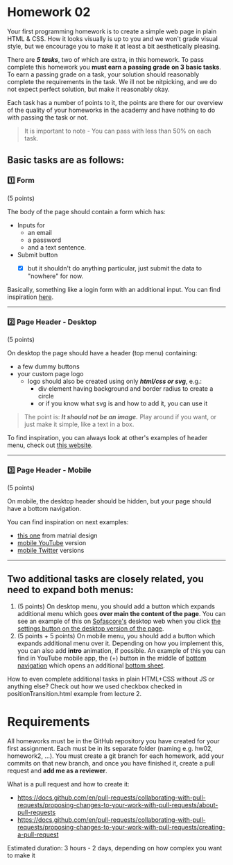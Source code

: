 # Homework 02

Your first programming homework is to create a simple web page in plain HTML & CSS. 
How it looks visually is up to you and we won't grade visual style, but we encourage you to make it at least a bit aesthetically pleasing.

There are ***5 tasks***, two of which are extra, in this homework. 
To pass complete this homework you **must earn a passing grade on 3 basic tasks**. 
To earn a passing grade on a task, your solution should reasonably complete the requirements in the task. We ill not be nitpicking, and we do not expect perfect solution, but make it reasonably okay.

Each task has a number of points to it, the points are there for our overview of the quality of your homeworks in the academy and have nothing to do with passing the task or not. 


> It is important to note - You can pass with less than 50% on each task.

## Basic tasks are as follows:


### :one: Form
(5 points)

The body of the page should contain a form which has: 
  * Inputs for
    * an email
    * a password 
    * and a text sentence. 
  * Submit button
    - [x] but it shouldn't do anything particular, just submit the data to "nowhere" for now.


Basically, something like a login form with an additional input. You can find inspiration [here](Facebook_login.png). 

---

### :two: Page Header - Desktop
(5 points) 

On desktop the page should have a header (top menu) containing:
  * a few dummy buttons
  * your custom page logo
    * logo should also be created using only ***html/css or svg***, e.g.:
      * div element having background and border radius to create a circle
      * or if you know what svg is and how to add it, you can use it 

> The point is: ***It should not be an image.*** Play around if you want, or just make it simple, like a text in a box. 

To find inspiration, you can always look at other's examples of header menu, check out [this website](https://elementor.com/blog/website-header-design/).

---

### :three: Page Header - Mobile
(5 points) 

On mobile, the desktop header should be hidden, but your page should have a bottom navigation.


You can find inspiration on next examples:
* [this one](https://m2.material.io/components/bottom-navigation) from matrial design
* [mobile YouTube](https://www.youtube.com) version
* [mobile Twitter](https://twitter.com/home) versions

---


## Two additional tasks are closely related, you need to expand both menus:

1. (5 points) On desktop menu, you should add a button which expands additional menu which goes **over main the content of the page**. You can see an example of this on [Sofascore's](https://www.sofascore.com/) desktop web when you click [the settings button on the desktop version of the page](Sofascore_settings.png).
2. (5 points + 5 points) On mobile menu, you should add a button which expands additional menu over it. Depending on how you implement this, you can also add **intro** animation, if possible. An example of this you can find in YouTube mobile app, the (+) button in the middle of [bottom navigation](YouTubeMobile_closed.jpg) which opens an additional [bottom sheet](YouTubeMobile_open.jpg).

How to even complete additional tasks in plain HTML+CSS without JS or anything else? Check out how we used checkbox checked in positionTransition.html example from lecture 2.

# Requirements

All homeworks must be in the GitHub repository you have created for your first assignment. Each must be in its separate folder (naming e.g. hw02, homework2, ...). You must create a git branch for each homework, add your commits on that new branch, and once you have finished it, create a pull request and **add me as a reviewer**.

What is a pull request and how to create it:
- https://docs.github.com/en/pull-requests/collaborating-with-pull-requests/proposing-changes-to-your-work-with-pull-requests/about-pull-requests
- https://docs.github.com/en/pull-requests/collaborating-with-pull-requests/proposing-changes-to-your-work-with-pull-requests/creating-a-pull-request

Estimated duration: 3 hours - 2 days, depending on how complex you want to make it

